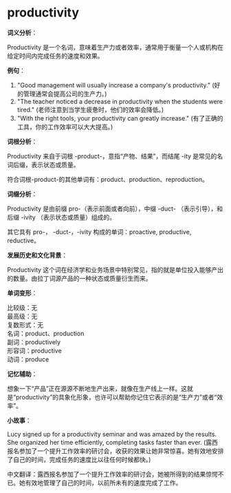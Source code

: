 # productivity

**词义分析**：

  

Productivity 是一个名词，意味着生产力或者效率，通常用于衡量一个人或机构在给定时间内完成任务的速度和效果。

  

**例句**：

  

1.  "Good management will usually increase a company's productivity." (好的管理通常会提高公司的生产力。)
2.  "The teacher noticed a decrease in productivity when the students were tired." (老师注意到当学生疲惫时，他们的效率会降低。)
3.  "With the right tools, your productivity can greatly increase." (有了正确的工具，你的工作效率可以大大提高。)

  

**词根分析**：

  

Productivity 来自于词根 -product-，意指“产物、结果”，而结尾 -ity 是常见的名词后缀，表示状态或质量。

  

符合词根-product-的其他单词有：product、production、reproduction。

  

**词缀分析**：

  

Productivity 是由前缀 pro-（表示前面或者向前），中缀 -duct- （表示引导），和后缀 -ivity （表示状态或质量）组成的。

  

其它具有 pro-， -duct-，-ivity 构成的单词：proactive, productive, reductive。

  

**发展历史和文化背景**：

  

Productivity 这个词在经济学和业务场景中特别常见，指的就是单位投入能够产出的数量。由拉丁词源产品的一种状态或质量衍生而来。

  

**单词变形**：

  

比较级：无  
最高级：无  
复数形式：无  
名词：product、production  
副词：productively  
形容词：productive  
动词：produce

  

**记忆辅助**：

  

想象一下“产品”正在源源不断地生产出来，就像在生产线上一样。这就是“productivity”的具象化形象，也许可以帮助你记住它表示的是“生产力”或者“效率”。

  

**小故事**：

  

Lucy signed up for a productivity seminar and was amazed by the results. She organized her time efficiently, completing tasks faster than ever. (露西报名参加了一个提升工作效率的研讨会，收获的效果让她非常惊喜。她有效地安排了自己的时间，完成任务的速度比以往任何时候都快。)

  

中文翻译：露西报名参加了一个提升工作效率的研讨会，她被所得到的结果惊愕不已。她有效地管理了自己的时间，以前所未有的速度完成了工作。
